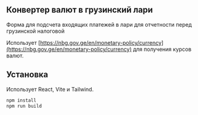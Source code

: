 ## Конвертер валют в грузинский лари

Форма для подсчета входящих платежей в лари для отчетности перед грузинской налоговой

Использует [https://nbg.gov.ge/en/monetary-policy/currency](https://nbg.gov.ge/en/monetary-policy/currency) для получения курсов валют.

## Установка

Использует React, Vite и Tailwind.

```bash
npm install
npm run build
```